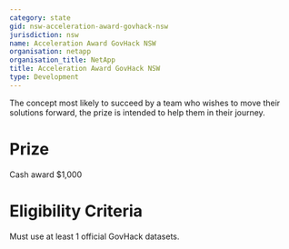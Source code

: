 ```yaml
---
category: state
gid: nsw-acceleration-award-govhack-nsw
jurisdiction: nsw
name: Acceleration Award GovHack NSW
organisation: netapp
organisation_title: NetApp
title: Acceleration Award GovHack NSW
type: Development
---
```


The concept most likely to succeed by a team who wishes to move their solutions forward, the prize is intended to help them in their journey.

# Prize
Cash award  $1,000

# Eligibility Criteria
Must use at least 1 official GovHack datasets.